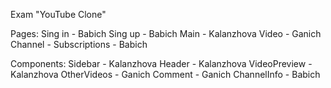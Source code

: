 Exam "YouTube Clone"

Pages:
Sing in - Babich
Sing up - Babich
Main - Kalanzhova
Video - Ganich
Channel - 
Subscriptions - Babich

Components:
Sidebar - Kalanzhova
Header - Kalanzhova
VideoPreview - Kalanzhova
OtherVideos - Ganich
Comment - Ganich
ChannelInfo - Babich
